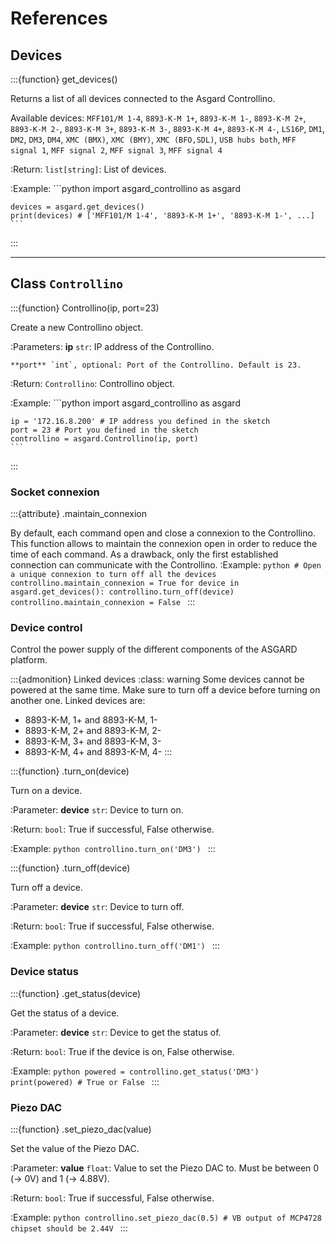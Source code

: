 # References

## Devices

:::{function} get_devices()

Returns a list of all devices connected to the Asgard Controllino.

Available devices:
`MFF101/M 1-4`, `8893-K-M 1+`, `8893-K-M 1-`, `8893-K-M 2+`, `8893-K-M 2-`, `8893-K-M 3+`, `8893-K-M 3-`, `8893-K-M 4+`, `8893-K-M 4-`, `LS16P`, `DM1`, `DM2`, `DM3`, `DM4`, `XMC (BMX)`, `XMC (BMY)`, `XMC (BFO,SDL)`, `USB hubs both`, `MFF signal 1`, `MFF signal 2`, `MFF signal 3`, `MFF signal 4`

:Return:
    `list[string]`: List of devices.

:Example:
    ```python
    import asgard_controllino as asgard

    devices = asgard.get_devices()
    print(devices) # ['MFF101/M 1-4', '8893-K-M 1+', '8893-K-M 1-', ...]
    ```
:::

---

## Class `Controllino`

:::{function} Controllino(ip, port=23)

Create a new Controllino object.

:Parameters:
    **ip** `str`: IP address of the Controllino.
    
    **port** `int`, optional: Port of the Controllino. Default is 23.

:Return:
    `Controllino`: Controllino object.

:Example:
    ```python
    import asgard_controllino as asgard

    ip = '172.16.8.200' # IP address you defined in the sketch
    port = 23 # Port you defined in the sketch
    controllino = asgard.Controllino(ip, port)
    ```
:::

### Socket connexion

:::{attribute} .maintain_connexion

By default, each command open and close a connexion to the Controllino. This function allows to maintain the connexion open in order to reduce the time of each command. As a drawback, only the first established connection can communicate with the Controllino.
:Example:
    ```python
    # Open a unique connexion to turn off all the devices
    controllino.maintain_connexion = True
    for device in asgard.get_devices():
        controllino.turn_off(device)
    controllino.maintain_connexion = False
    ```
:::

### Device control

Control the power supply of the different components of the ASGARD platform.

:::{admonition} Linked devices
:class: warning
Some devices cannot be powered at the same time. Make sure to turn off a device before turning on another one. Linked devices are:
- 8893-K-M, 1+ and 8893-K-M, 1-
- 8893-K-M, 2+ and 8893-K-M, 2-
- 8893-K-M, 3+ and 8893-K-M, 3-
- 8893-K-M, 4+ and 8893-K-M, 4-
:::

:::{function} .turn_on(device)

Turn on a device.

:Parameter:
    **device** `str`: Device to turn on.

:Return:
    `bool`: True if successful, False otherwise.

:Example:
    ```python
    controllino.turn_on('DM3')
    ```
:::



:::{function} .turn_off(device)

Turn off a device.  

:Parameter:
    **device** `str`: Device to turn off.

:Return:
    `bool`: True if successful, False otherwise.

:Example:
    ```python
    controllino.turn_off('DM1')
    ```
:::

### Device status

:::{function} .get_status(device)

Get the status of a device.

:Parameter:
    **device** `str`: Device to get the status of.

:Return:
    `bool`: True if the device is on, False otherwise.

:Example:
    ```python
    powered = controllino.get_status('DM3')
    print(powered) # True or False
    ```
:::

### Piezo DAC

:::{function} .set_piezo_dac(value)

Set the value of the Piezo DAC.

:Parameter:
    **value** `float`: Value to set the Piezo DAC to. Must be between 0 (-> 0V) and 1 (-> 4.88V).

:Return:
    `bool`: True if successful, False otherwise.

:Example:
    ```python
    controllino.set_piezo_dac(0.5) # VB output of MCP4728 chipset should be 2.44V
    ```
:::